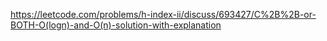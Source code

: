 https://leetcode.com/problems/h-index-ii/discuss/693427/C%2B%2B-or-BOTH-O(logn)-and-O(n)-solution-with-explanation